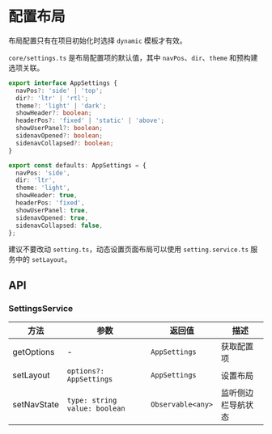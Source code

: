 # 配置布局

布局配置只有在项目初始化时选择 `dynamic` 模板才有效。

`core/settings.ts` 是布局配置项的默认值，其中 `navPos`、`dir`、`theme` 和预构建选项关联。

```ts
export interface AppSettings {
  navPos?: 'side' | 'top';
  dir?: 'ltr' | 'rtl';
  theme?: 'light' | 'dark';
  showHeader?: boolean;
  headerPos?: 'fixed' | 'static' | 'above';
  showUserPanel?: boolean;
  sidenavOpened?: boolean;
  sidenavCollapsed?: boolean;
}

export const defaults: AppSettings = {
  navPos: 'side',
  dir: 'ltr',
  theme: 'light',
  showHeader: true,
  headerPos: 'fixed',
  showUserPanel: true,
  sidenavOpened: true,
  sidenavCollapsed: false,
};
```

建议不要改动 `setting.ts`，动态设置页面布局可以使用 `setting.service.ts` 服务中的 `setLayout`。

## API

### SettingsService

| 方法         | 参数                            | 返回值             | 描述            |
|-------------|---------------------------------|-------------------|----------------|
| getOptions  | -                               | `AppSettings`     | 获取配置项       |
| setLayout   | `options?: AppSettings`         | `AppSettings`     | 设置布局         |
| setNavState | `type: string` `value: boolean` | `Observable<any>` | 监听侧边栏导航状态 |
